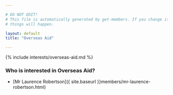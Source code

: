 ```yaml
---

# DO NOT EDIT!
# This file is automatically generated by get-members. If you change it, bad
# things will happen.

layout: default
title: "Overseas Aid"

---
```


{% include interests/overseas-aid.md %}

### Who is interested in Overseas Aid?


* [Mr Laurence Robertson]({ site.baseurl }}members/mr-laurence-robertson.html)
